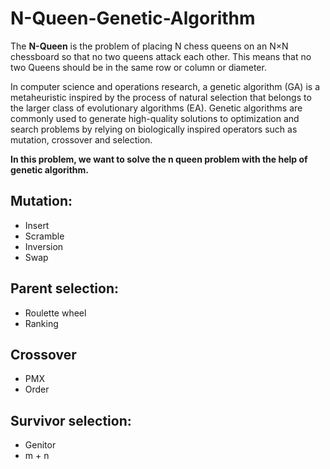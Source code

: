 # N-Queen-Genetic-Algorithm

The **N-Queen** is the problem of placing N chess queens on an N×N chessboard so that no two queens attack each other. This means that no two Queens should be in the same row or column or diameter.

In computer science and operations research, a genetic algorithm (GA) is a metaheuristic inspired by the process of natural selection that belongs to the larger class of evolutionary algorithms (EA). Genetic algorithms are commonly used to generate high-quality solutions to optimization and search problems by relying on biologically inspired operators such as mutation, crossover and selection.

**In this problem, we want to solve the n queen problem with the help of genetic algorithm.**

## Mutation:
* Insert
* Scramble
* Inversion
* Swap

## Parent selection:
* Roulette wheel
* Ranking

## Crossover
* PMX
* Order

## Survivor selection:
* Genitor
* m + n

